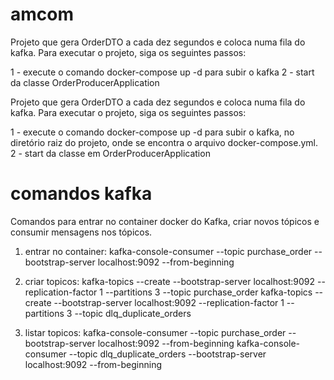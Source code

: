 # amcom
Projeto que gera OrderDTO a cada dez segundos e coloca numa fila do kafka.
Para executar o projeto, siga os seguintes passos:

1 - execute o comando docker-compose up -d para subir o kafka
2 - start da classe OrderProducerApplication

Projeto que gera OrderDTO a cada dez segundos e coloca numa fila do kafka.
Para executar o projeto, siga os seguintes passos:

1 - execute o comando docker-compose up -d para subir o kafka, no diretório raiz do projeto, onde se encontra
o arquivo docker-compose.yml.
2 - start da classe em OrderProducerApplication

comandos kafka
==============

Comandos para entrar no container docker do Kafka, criar novos tópicos e consumir mensagens nos tópicos.

1) entrar no container: 
kafka-console-consumer --topic purchase_order --bootstrap-server localhost:9092 --from-beginning

2) criar topicos:
kafka-topics --create --bootstrap-server localhost:9092 --replication-factor 1 --partitions 3 --topic purchase_order
kafka-topics --create --bootstrap-server localhost:9092 --replication-factor 1 --partitions 3 --topic dlq_duplicate_orders

3) listar topicos:
kafka-console-consumer --topic purchase_order --bootstrap-server localhost:9092 --from-beginning
kafka-console-consumer --topic dlq_duplicate_orders --bootstrap-server localhost:9092 --from-beginning